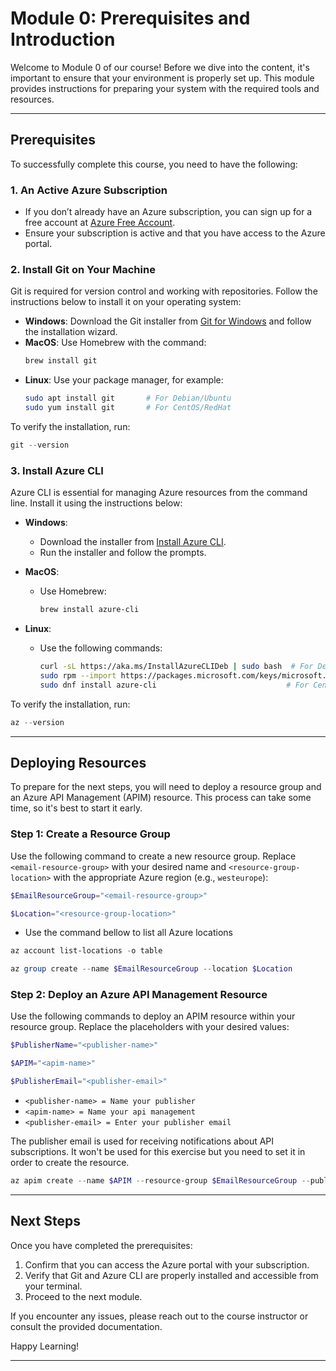 # Module 0: Prerequisites and Introduction

Welcome to Module 0 of our course! Before we dive into the content, it's important to ensure that your environment is properly set up. This module provides instructions for preparing your system with the required tools and resources.

---

## Prerequisites

To successfully complete this course, you need to have the following:

### 1. An Active Azure Subscription
- If you don’t already have an Azure subscription, you can sign up for a free account at [Azure Free Account](https://azure.microsoft.com/free).
- Ensure your subscription is active and that you have access to the Azure portal.

### 2. Install Git on Your Machine
Git is required for version control and working with repositories. Follow the instructions below to install it on your operating system:

- **Windows**: Download the Git installer from [Git for Windows](https://git-scm.com/download/win) and follow the installation wizard.
- **MacOS**: Use Homebrew with the command:
  ```bash
  brew install git
  ```
- **Linux**: Use your package manager, for example:
  ```bash
  sudo apt install git       # For Debian/Ubuntu
  sudo yum install git       # For CentOS/RedHat
  ```

To verify the installation, run:
```powershell
git --version
```

### 3. Install Azure CLI
Azure CLI is essential for managing Azure resources from the command line. Install it using the instructions below:

- **Windows**:
  - Download the installer from [Install Azure CLI](https://learn.microsoft.com/en-us/cli/azure/install-azure-cli-windows?tabs=azure-cli).
  - Run the installer and follow the prompts.

- **MacOS**:
  - Use Homebrew:
    ```bash
    brew install azure-cli
    ```

- **Linux**:
  - Use the following commands:
    ```bash
    curl -sL https://aka.ms/InstallAzureCLIDeb | sudo bash  # For Debian/Ubuntu
    sudo rpm --import https://packages.microsoft.com/keys/microsoft.asc
    sudo dnf install azure-cli                             # For CentOS/RedHat
    ```

To verify the installation, run:
```powershell
az --version
```
---
## Deploying Resources

To prepare for the next steps, you will need to deploy a resource group and an Azure API Management (APIM) resource. This process can take some time, so it's best to start it early.

### Step 1: Create a Resource Group
Use the following command to create a new resource group. Replace `<email-resource-group>` with your desired name and `<resource-group-location>` with the appropriate Azure region (e.g., `westeurope`):

```powershell
$EmailResourceGroup="<email-resource-group>"
```
```powershell
$Location="<resource-group-location>"
```

- Use the command bellow to list all Azure locations

```powershell
az account list-locations -o table
```

```powershell
az group create --name $EmailResourceGroup --location $Location
```

### Step 2: Deploy an Azure API Management Resource
Use the following commands to deploy an APIM resource within your resource group. Replace the placeholders with your desired values:

```powershell
$PublisherName="<publisher-name>"
```
```powershell
$APIM="<apim-name>" 
```
```powershell
$PublisherEmail="<publisher-email>" 
```
- `<publisher-name> = Name your publisher`
- `<apim-name> = Name your api management`
- `<publisher-email> = Enter your publisher email`

The publisher email is used for receiving notifications about API subscriptions. It won't be used for this exercise but you need to set it in order to create the resource.

```powershell
az apim create --name $APIM --resource-group $EmailResourceGroup --publisher-name $PublisherName --publisher-email $PublisherEmail
```
---

## Next Steps

Once you have completed the prerequisites:
1. Confirm that you can access the Azure portal with your subscription.
2. Verify that Git and Azure CLI are properly installed and accessible from your terminal.
3. Proceed to the next module.

If you encounter any issues, please reach out to the course instructor or consult the provided documentation.

Happy Learning!

---
